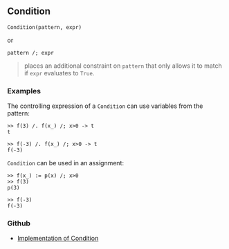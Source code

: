 ## Condition

```
Condition(pattern, expr)
```

or

```
pattern /; expr
```

> places an additional constraint on `pattern` that only allows it to match if `expr` evaluates to `True`.
   
### Examples

The controlling expression of a `Condition` can use variables from the pattern:

```
>> f(3) /. f(x_) /; x>0 -> t
t
	 
>> f(-3) /. f(x_) /; x>0 -> t
f(-3)
```

`Condition` can be used in an assignment:

```
>> f(x_) := p(x) /; x>0
>> f(3)
p(3)

>> f(-3)
f(-3)
```

### Github

* [Implementation of Condition](https://github.com/axkr/symja_android_library/blob/master/symja_android_library/matheclipse-core/src/main/java/org/matheclipse/core/builtin/Programming.java#L446) 

